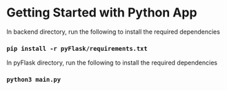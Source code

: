 # Getting Started with Python App

In backend directory, run the following to install the required dependencies

### `pip install -r pyFlask/requirements.txt`

In pyFlask directory, run the following to install the required dependencies

### `python3 main.py`